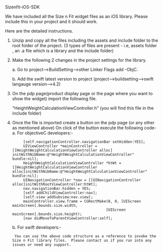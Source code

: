Sizenfit-iOS-SDK

We have included all the Size n Fit widget files as an iOS library.  Please include this in your project and it should work.

Here are the detailed instructions.

1. Unzip and copy all the files including the assets and include folder to the root folder of the project.
    (3 types of files are present - i.e, assets folder , an .a file which is a library and the include folder)
    
2. Make the following 2 changes in the project settings for the library.

    a. Go to project-->BuildSetting-->other Linker Flags add -ObjC.
    
    b. Add the swift latest version to project
        (project-->buildsetting-->swift langauge version-->4.2)
                
3. On the pdp page(product display page or the page where you want to show the widget) import the following file. 

    "HeightWeightCalculationViewController.h" (you will find this file in the include folder)
    
    
4. Once the file is imported create a button on the pdp page (or any other as mentioned above)
    On click of the button execute the following code-
    a. For objectiveC developers:-
    
            [self.navigationController.navigationBar setHidden:YES];
            UIViewController *mainController = [[HeightWeightCalculationViewController alloc] initWithNibName:@"HeightWeightCalculationViewController" bundle:nil];
            HeightWeightCalculationViewController *htWt = [[HeightWeightCalculationViewController alloc]initWithNibName:@"HeightWeightCalculationViewController" bundle:nil];
            UINavigationController *nav = [[UINavigationController alloc]initWithRootViewController:htWt];
            nav.navigationBar.hidden = YES;
            [self addChildViewController:nav];
            [self.view addSubview:nav.view];
            mainController.view.frame = CGRectMake(0, 0, [UIScreen mainScreen].bounds.size.width,
                                                  [UIScreen mainScreen].bounds.size.height);
            [nav didMoveToParentViewController:self];
    
    b. For swift developers:-
    
        You can use the above code structure as a reference to invoke the Size n Fit library files.  Please contact us if you run into any issues or need any support.

